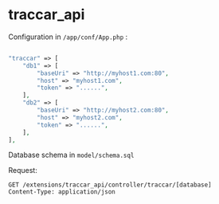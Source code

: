 # traccar_api

Configuration in `/app/conf/App.php` :

```php

"traccar" => [
    "db1" => [
        "baseUri" => "http://myhost1.com:80",
        "host" => "myhost1.com",
        "token" => "......",
    ],
    "db2" => [
        "baseUri" => "http://myhost2.com:80",
        "host" => "myhost2.com",
        "token" => "......",
    ],
],

```

Database schema in `model/schema.sql`

Request:

```
GET /extensions/traccar_api/controller/traccar/[database]  
Content-Type: application/json
```